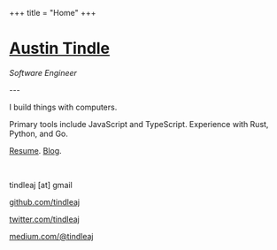 +++
title = "Home"
+++

# [Austin Tindle](/)

_Software Engineer_

\-\-\-

I build things with computers.

Primary tools include JavaScript and TypeScript. Experience with Rust, Python, and Go.

[Resume](https://www.linkedin.com/in/austintindle/). [Blog](./blog).

<p>&nbsp;</p>

tindleaj [at] gmail

[github.com/tindleaj](https://github.com/tindleaj)

[twitter.com/tindleaj](https://twitter.com/tindleaj)

[medium.com/@tindleaj](https://medium.com/@tindleaj)
